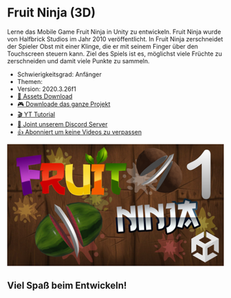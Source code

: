 # Fruit Ninja (3D)

Lerne das Mobile Game Fruit Ninja in Unity zu entwickeln. Fruit Ninja wurde von Halfbrick Studios im Jahr 2010 veröffentlicht. In Fruit Ninja zerschneidet der Spieler Obst mit einer Klinge, die er mit seinem Finger über den Touchscreen steuern kann. Ziel des Spiels ist es, möglichst viele Früchte zu zerschneiden und damit viele Punkte zu sammeln.

- Schwierigkeitsgrad: Anfänger
- Themen: 
- Version: 2020.3.26f1
- [🧰 Assets Download](https://github.com/PrezipGames/Fruit-Ninja/blob/main/FruitNinja.unitypackage)
- [🎮 Downloade das ganze Projekt](https://github.com/PrezipGames/Fruit-Ninja/archive/refs/heads/main.zip)
- [🎬 YT Tutorial](https://www.youtube.com/watch?v=t-1n-oEbgEY&t=48s)
- [💬 Joint unserem Discord Server](https://discord.gg/kusy4JQ4)
- [👍 Abonniert um keine Videos zu verpassen](https://www.youtube.com/@prezipgames)

![](Images/FruitNinja1.png)

## Viel Spaß beim Entwickeln!
